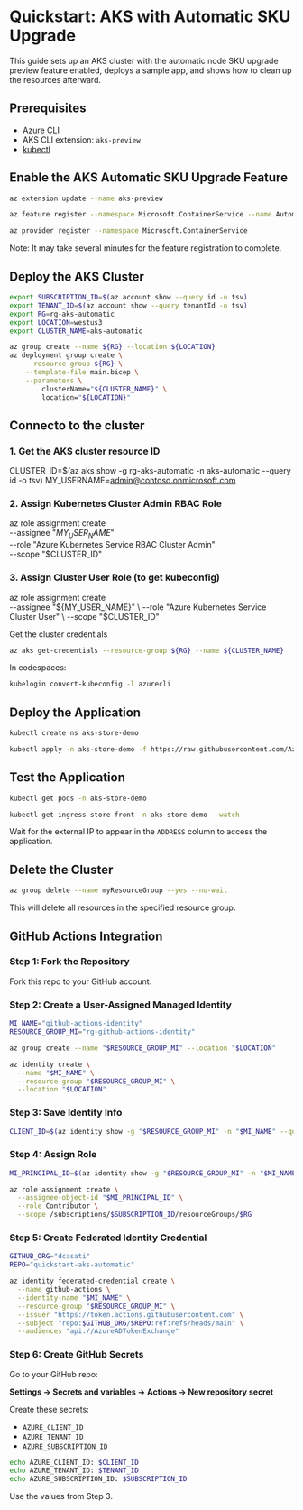 # Quickstart: AKS with Automatic SKU Upgrade

This guide sets up an AKS cluster with the automatic node SKU upgrade preview feature enabled, deploys a sample app, and shows how to clean up the resources afterward.

## Prerequisites

- [Azure CLI](https://learn.microsoft.com/en-us/cli/azure/install-azure-cli)
- AKS CLI extension: `aks-preview`
- [kubectl](https://kubernetes.io/docs/tasks/tools/)

## Enable the AKS Automatic SKU Upgrade Feature

```bash
az extension update --name aks-preview

az feature register --namespace Microsoft.ContainerService --name AutomaticSKUPreview

az provider register --namespace Microsoft.ContainerService
```

Note: It may take several minutes for the feature registration to complete.

## Deploy the AKS Cluster

```bash
export SUBSCRIPTION_ID=$(az account show --query id -o tsv)
export TENANT_ID=$(az account show --query tenantId -o tsv)
export RG=rg-aks-automatic
export LOCATION=westus3
export CLUSTER_NAME=aks-automatic

az group create --name ${RG} --location ${LOCATION}
az deployment group create \
    --resource-group ${RG} \
    --template-file main.bicep \
    --parameters \
        clusterName="${CLUSTER_NAME}" \
        location="${LOCATION}"
```

## Connecto to the cluster

### 1. Get the AKS cluster resource ID
CLUSTER_ID=$(az aks show -g rg-aks-automatic -n aks-automatic --query id -o tsv)
MY_USERNAME=admin@contoso.onmicrosoft.com

### 2. Assign Kubernetes Cluster Admin RBAC Role
az role assignment create \
  --assignee "${MY_USER_NAME}$" \
  --role "Azure Kubernetes Service RBAC Cluster Admin" \
  --scope "$CLUSTER_ID"

### 3. Assign Cluster User Role (to get kubeconfig)
az role assignment create \
  --assignee "${MY_USER_NAME}" \
  --role "Azure Kubernetes Service Cluster User" \
  --scope "$CLUSTER_ID"

Get the cluster credentials

```bash
az aks get-credentials --resource-group ${RG} --name ${CLUSTER_NAME}
```

In codespaces:

```bash
kubelogin convert-kubeconfig -l azurecli
```

## Deploy the Application

```bash
kubectl create ns aks-store-demo

kubectl apply -n aks-store-demo -f https://raw.githubusercontent.com/Azure-Samples/aks-store-demo/main/aks-store-ingress-quickstart.yaml
```

## Test the Application

```bash
kubectl get pods -n aks-store-demo

kubectl get ingress store-front -n aks-store-demo --watch
```

Wait for the external IP to appear in the `ADDRESS` column to access the application.

## Delete the Cluster

```bash
az group delete --name myResourceGroup --yes --no-wait
```

This will delete all resources in the specified resource group.

## GitHub Actions Integration

### Step 1: Fork the Repository

Fork this repo to your GitHub account.

### Step 2: Create a User-Assigned Managed Identity

```bash
MI_NAME="github-actions-identity"
RESOURCE_GROUP_MI="rg-github-actions-identity"

az group create --name "$RESOURCE_GROUP_MI" --location "$LOCATION"

az identity create \
  --name "$MI_NAME" \
  --resource-group "$RESOURCE_GROUP_MI" \
  --location "$LOCATION"
```

### Step 3: Save Identity Info

```bash
CLIENT_ID=$(az identity show -g "$RESOURCE_GROUP_MI" -n "$MI_NAME" --query clientId -o tsv)
```

### Step 4: Assign Role

```bash
MI_PRINCIPAL_ID=$(az identity show -g "$RESOURCE_GROUP_MI" -n "$MI_NAME" --query principalId -o tsv)

az role assignment create \
  --assignee-object-id "$MI_PRINCIPAL_ID" \
  --role Contributor \
  --scope /subscriptions/$SUBSCRIPTION_ID/resourceGroups/$RG
```

### Step 5: Create Federated Identity Credential

```bash
GITHUB_ORG="dcasati"
REPO="quickstart-aks-automatic"

az identity federated-credential create \
  --name github-actions \
  --identity-name "$MI_NAME" \
  --resource-group "$RESOURCE_GROUP_MI" \
  --issuer "https://token.actions.githubusercontent.com" \
  --subject "repo:$GITHUB_ORG/$REPO:ref:refs/heads/main" \
  --audiences "api://AzureADTokenExchange"
```

### Step 6: Create GitHub Secrets

Go to your GitHub repo:

**Settings → Secrets and variables → Actions → New repository secret**

Create these secrets:

- `AZURE_CLIENT_ID`
- `AZURE_TENANT_ID`
- `AZURE_SUBSCRIPTION_ID`

```bash
echo AZURE_CLIENT_ID: $CLIENT_ID
echo AZURE_TENANT_ID: $TENANT_ID
echo AZURE_SUBSCRIPTION_ID: $SUBSCRIPTION_ID
```

Use the values from Step 3.